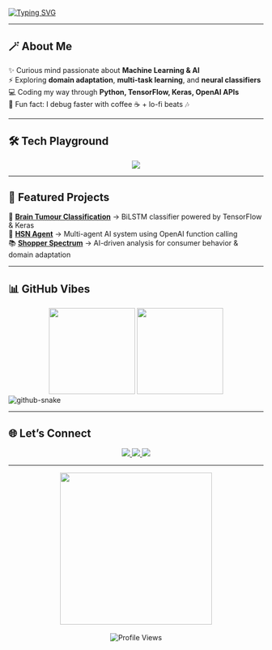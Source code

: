 <!-- Typing animation -->
[![Typing SVG](https://readme-typing-svg.herokuapp.com?font=Fira+Code&size=28&pause=1000&color=F73C3C&center=true&vCenter=true&width=800&lines=Hey+there!+I'm+Arunov+Chakraborty+%F0%9F%91%8B;AI+%26+ML+Enthusiast+%F0%9F%A4%96;Lifelong+Learner+%F0%9F%93%9A;Building+cool+stuff+with+OpenAI+%E2%9C%A8)](https://git.io/typing-svg)

---

## 🪄 About Me
✨ Curious mind passionate about **Machine Learning & AI**  
⚡ Exploring **domain adaptation**, **multi-task learning**, and **neural classifiers**  
💻 Coding my way through **Python, TensorFlow, Keras, OpenAI APIs**  
🎯 Fun fact: I debug faster with coffee ☕ + lo-fi beats 🎶  

---

## 🛠️ Tech Playground  

<p align="center">
  <img src="https://skillicons.dev/icons?i=python,tensorflow,keras,jupyter,git,github,vscode&theme=dark" />
</p>

---

## 🚀 Featured Projects

🌟 **[Brain Tumour Classification](https://github.com/SunnyUI-cyberhead/brain-tumour-classification)** → BiLSTM classifier powered by TensorFlow & Keras  
🤖 **[HSN Agent](https://github.com/SunnyUI-cyberhead/HSNAgent)** → Multi-agent AI system using OpenAI function calling  
📚 **[Shopper Spectrum](https://github.com/SunnyUI-cyberhead/Shopper-Spectrum)** → AI-driven analysis for consumer behavior & domain adaptation  

---

## 📊 GitHub Vibes  

<div align="center">
  <img src="https://github-readme-stats.vercel.app/api?username=SunnyUI-cyberhead&show_icons=true&theme=radical&count_private=true" height="170"/>
  <img src="https://github-readme-streak-stats.herokuapp.com?user=SunnyUI-cyberhead&theme=radical" height="170"/>
</div>


<!-- Contribution graph snake -->
<picture>
  <source media="(prefers-color-scheme: dark)" srcset="https://raw.githubusercontent.com/SunnyUI-cyberhead/SunnyUI-cyberhead/output/github-contribution-grid-snake-dark.svg" />
  <source media="(prefers-color-scheme: light)" srcset="https://raw.githubusercontent.com/SunnyUI-cyberhead/SunnyUI-cyberhead/output/github-contribution-grid-snake.svg" />
  <img alt="github-snake" src="https://raw.githubusercontent.com/SunnyUI-cyberhead/SunnyUI-cyberhead/output/github-contribution-grid-snake.svg" />
</picture>


---

## 🌐 Let’s Connect  

<p align="center">
  <a href="mailto:manna.dsi@gmail.com">
    <img src="https://img.shields.io/badge/Gmail-D14836?style=for-the-badge&logo=gmail&logoColor=white"/>
  </a>
  <a href="https://www.linkedin.com/in/arunov-chakraborty/">
    <img src="https://img.shields.io/badge/LinkedIn-%230A66C2.svg?style=for-the-badge&logo=linkedin&logoColor=white"/>
  </a>
  <a href="https://github.com/SunnyUI-cyberhead">
    <img src="https://img.shields.io/badge/GitHub-000000?style=for-the-badge&logo=github&logoColor=white"/>
  </a>
</p>

---

<div align="center">
  <img src="https://media.giphy.com/media/l0MYEqEzwMWFCg8rm/giphy.gif" width="300"/>
  <br><br>
  <img src="https://komarev.com/ghpvc/?username=SunnyUI-cyberhead&label=Profile%20Views&color=ff69b4&style=flat-square" alt="Profile Views"/>
</div>
